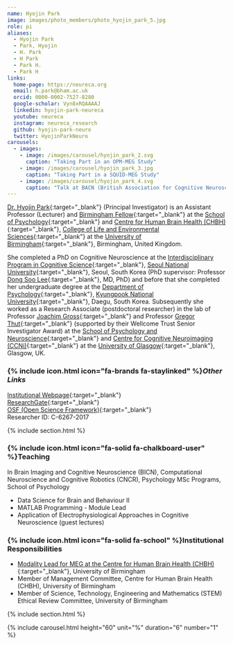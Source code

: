 ```yaml
---
name: Hyojin Park
image: images/photo_members/photo_hyojin_park_5.jpg
role: pi
aliases:
  - Hyojin Park
  - Park, Hyojin
  - H. Park
  - H Park
  - Park H.
  - Park H  
links:
  home-page: https://neureca.org
  email: h.park@bham.ac.uk
  orcid: 0000-0002-7527-8280
  google-scholar: Vyn8xRQAAAAJ
  linkedin: hyojin-park-neureca  
  youtube: neureca
  instagram: neureca_research
  github: hyojin-park-neuro
  twitter: HyojinParkNeuro
carousels:
  - images: 
    - image: /images/carousel/hyojin_park_2.svg
      caption: "Taking Part in an OPM-MEG Study"
    - image: /images/carousel/hyojin_park_3.jpg
      caption: "Taking Part in a SQUID-MEG Study"
    - image: /images/carousel/hyojin_park_4.svg
      caption: "Talk at BACN (British Association for Cognitive Neuroscience) 2022"
---
```


[Dr. Hyojin Park](https://www.birmingham.ac.uk/staff/profiles/psychology/park-hyojin.aspx){:target="_blank"} (Principal Investigator) is an Assistant Professor (Lecturer) and [Birmingham Fellow](https://www.birmingham.ac.uk/staff/excellence/fellows/index.aspx){:target="_blank"} at the [School of Psychology](https://www.birmingham.ac.uk/schools/psychology/index.aspx){:target="_blank"} and [Centre for Human Brain Health (CHBH)](https://www.birmingham.ac.uk/research/centre-for-human-brain-health/index.aspx){:target="_blank"}, [College of Life and Environmental Sciences](https://www.birmingham.ac.uk/university/colleges/les/index.aspx){:target="_blank"} at the [University of Birmingham](https://www.birmingham.ac.uk/index.aspx){:target="_blank"}, Birmingham, United Kingdom.

She completed a PhD on Cognitive Neuroscience at the [Interdisciplinary Program in Cognitive Science](https://humanities.snu.ac.kr/en/academics/Interdisciplinary-Programs?deptidx=18){:target="_blank"}, [Seoul National University](https://en.snu.ac.kr/){:target="_blank"}, Seoul, South Korea (PhD supervisor: Professor [Dong Soo Lee](https://snucm.elsevierpure.com/en/persons/y-lee-131){:target="_blank"}, MD, PhD) and before that she completed her undergraduate degree at the [Department of Psychology](https://psy.knu.ac.kr/){:target="_blank"}, [Kyungpook National University](https://en.knu.ac.kr/main/main.htm){:target="_blank"}, Daegu, South Korea. Subsequently she worked as a Research Associate (postdoctoral researcher) in the lab of Professor [Joachim Gross](https://www.uni-muenster.de/OCCMuenster/members/joachim-gross.html){:target="_blank"} and Professor [Gregor Thut](https://www.gla.ac.uk/schools/psychologyneuroscience/staff/gregorthut/){:target="_blank"} (supported by their Wellcome Trust Senior Investigator Award) at the [School of Psychology and Neuroscience](https://www.gla.ac.uk/schools/psychologyneuroscience/){:target="_blank"} and [Centre for Cognitive Neuroimaging (CCNi)](https://www.gla.ac.uk/schools/psychologyneuroscience/research/ccni/){:target="_blank"} at the [University of Glasgow](https://www.gla.ac.uk/){:target="_blank"}, Glasgow, UK.

### {% include icon.html icon="fa-brands fa-staylinked" %}*Other Links*
[Institutional Webpage](https://www.birmingham.ac.uk/staff/profiles/psychology/park-hyojin.aspx){:target="_blank"} <br>
[ResearchGate](https://www.researchgate.net/profile/Hyojin-Park-7){:target="_blank"} <br>
[OSF (Open Science Framework)](https://osf.io/n6kfw/){:target="_blank"} <br>
Researcher ID: C-6267-2017 <br>

{% include section.html %}

### {% include icon.html icon="fa-solid fa-chalkboard-user" %}Teaching 
In Brain Imaging and Cognitive Neuroscience (BICN), Computational Neuroscience and Cognitive Robotics (CNCR), Psychology MSc Programs, School of Psychology
- Data Science for Brain and Behaviour II
- MATLAB Programming - Module Lead
- Application of Electrophysiological Approaches in Cognitive Neuroscience (guest lectures)

### {% include icon.html icon="fa-solid fa-school" %}Institutional Responsibilities 
- [Modality Lead for MEG at the Centre for Human Brain Health (CHBH)](https://www.birmingham.ac.uk/research/centre-for-human-brain-health/chbh-research-facilities/meg.aspx){:target="_blank"}, University of Birmingham
- Member of Management Committee, Centre for Human Brain Health (CHBH), University of Birmingham 
- Member of Science, Technology, Engineering and Mathematics (STEM) Ethical Review Committee, University of Birmingham

{% include section.html %}

{% include carousel.html height="60" unit="%" duration="6" number="1" %}
